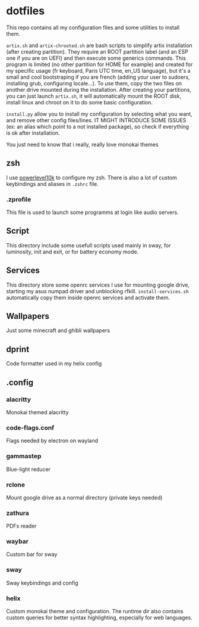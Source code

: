 # dotfiles

This repo contains all my configuration files and some utilities to install them.

`artix.sh` and `artix-chrooted.sh` are bash scripts to simplify artix installation (after creating partition).
They require an ROOT partition label (and an ESP one if you are on UEFI) and then execute some generics commands.
This program is limited (no other partition for HOME for example) and created for my specific usage (fr keyboard, Paris UTC time, en_US language),
but it's a small and cool bootstraping if you are french (adding your user to sudoers, installing grub, configuring locale...).
To use them, copy the two files on another drive mounted during the installation. After creating your partitions, you can just launch `artix.sh`,
it will automatically mount the ROOT disk, install linux and chroot on it to do some basic configuration.

`install.py` allow you to install my configuration by selecting what you want, and remove other config files/lines.
IT MIGHT INTRODUCE SOME ISSUES (ex: an alias which point to a not installed package), so check if everything is ok after installation.

You just need to know that i really, really love monokai themes

## zsh

I use [powerlevel10k](https://github.com/romkatv/powerlevel10k) to configure my zsh.
There is also a lot of custom keybindings and aliases in `.zshrc` file.

### .zprofile

This file is used to launch some programms at login like audio servers.

## Script

This directory include some usefull scripts used mainly in sway, for luminosity, init and exit, or for battery economy mode.

## Services

This directory store some openrc services I use for mounting google drive, starting my asus numpad driver and unblocking rfkill.
`install-services.sh` automatically copy them inside openrc services and activate them.

## Wallpapers

Just some minecraft and ghibli wallpapers

## dprint

Code formatter used in my helix config

## .config

### alacritty

Monokai themed alacritty

### code-flags.conf

Flags needed by electron on wayland

### gammastep

Blue-light reducer

### rclone

Mount google drive as a normal directory (private keys needed)

### zathura

PDFs reader

### waybar

Custom bar for sway

### sway

Sway keybindings and config

### helix

Custom monokai theme and configuration. The runtime dir also contains custom queries for better syntax highlighting, especially for web languages.
